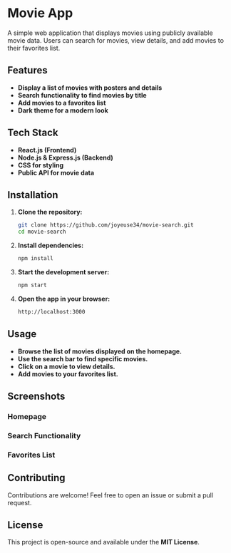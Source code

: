 # **Movie App**

A simple web application that displays movies using publicly available movie data. Users can search for movies, view details, and add movies to their favorites list.

## **Features**

- **Display a list of movies with posters and details**
- **Search functionality to find movies by title**
- **Add movies to a favorites list**
- **Dark theme for a modern look**

## **Tech Stack**

- **React.js (Frontend)**
- **Node.js & Express.js (Backend)**
- **CSS for styling**
- **Public API for movie data**

## **Installation**

1. **Clone the repository:**

   ```sh
   git clone https://github.com/joyeuse34/movie-search.git
   cd movie-search
   ```

2. **Install dependencies:**

   ```sh
   npm install
   ```

3. **Start the development server:**

   ```sh
   npm start
   ```

4. **Open the app in your browser:**

   ```sh
   http://localhost:3000
   ```

## **Usage**

- **Browse the list of movies displayed on the homepage.**
- **Use the search bar to find specific movies.**
- **Click on a movie to view details.**
- **Add movies to your favorites list.**

## **Screenshots**

### **Homepage**



### **Search Functionality**



### **Favorites List**



## **Contributing**

Contributions are welcome! Feel free to open an issue or submit a pull request.

## **License**

This project is open-source and available under the **MIT License**.

